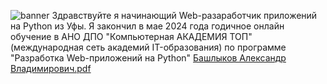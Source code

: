 ![banner](https://github.com/bashlykov2005/bashlykov2005/assets/127608153/33736ecf-ee92-422d-b5a4-f6e631745f11)
Здравствуйте я начинающий Web-разаработчик приложений на Python из Уфы. Я закончил в мае 2024 года годичное онлайн обучение в АНО ДПО "Компьютерная АКАДЕМИЯ ТОП" (международная сеть академий IT-образования) по программе "Разработка Web-приложений на Python" [Башлыков Александр Владимирович.pdf](https://github.com/bashlykov2005/bashlykov2005/files/15447204/default.pdf)
